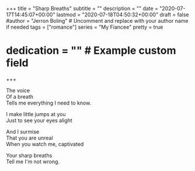 +++
title = "Sharp Breaths"
subtitle = ""
description = ""
date = "2020-07-17T14:45:07+00:00"
lastmod = "2020-07-18T04:50:32+00:00"
draft = false
#author = "Jerron Boling" # Uncomment and replace with your author name if needed
tags = ["romance"]
series = "My Fiancee"
pretty = true
# dedication = "" # Example custom field
+++

The voice   
Of a breath  
Tells me everything I need to know. 

I make little jumps at you   
Just to see your eyes alight 

And I surmise   
That you are unreal  
When you watch me, captivated

Your sharp breaths  
Tell me I'm not wrong. 


